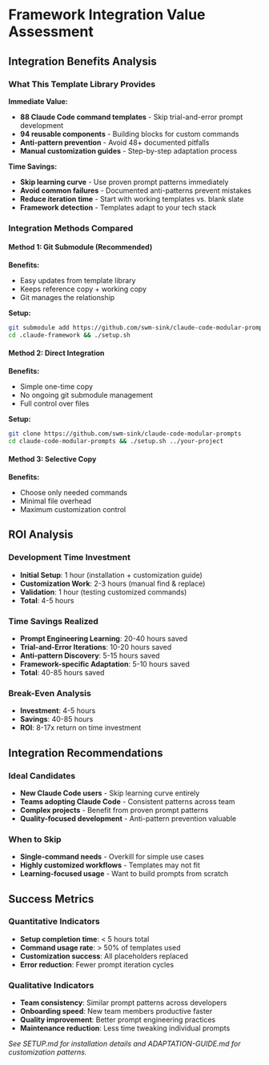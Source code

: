 # Framework Integration Value Assessment

## Integration Benefits Analysis

### What This Template Library Provides

**Immediate Value:**
- **88 Claude Code command templates** - Skip trial-and-error prompt development
- **94 reusable components** - Building blocks for custom commands
- **Anti-pattern prevention** - Avoid 48+ documented pitfalls
- **Manual customization guides** - Step-by-step adaptation process

**Time Savings:**
- **Skip learning curve** - Use proven prompt patterns immediately
- **Avoid common failures** - Documented anti-patterns prevent mistakes
- **Reduce iteration time** - Start with working templates vs. blank slate
- **Framework detection** - Templates adapt to your tech stack

### Integration Methods Compared

#### Method 1: Git Submodule (Recommended)
**Benefits:**
- Easy updates from template library
- Keeps reference copy + working copy
- Git manages the relationship

**Setup:**
```bash
git submodule add https://github.com/swm-sink/claude-code-modular-prompts .claude-framework
cd .claude-framework && ./setup.sh
```

#### Method 2: Direct Integration
**Benefits:**
- Simple one-time copy
- No ongoing git submodule management
- Full control over files

**Setup:**
```bash
git clone https://github.com/swm-sink/claude-code-modular-prompts
cd claude-code-modular-prompts && ./setup.sh ../your-project
```

#### Method 3: Selective Copy
**Benefits:**
- Choose only needed commands
- Minimal file overhead
- Maximum customization control

## ROI Analysis

### Development Time Investment
- **Initial Setup**: 1 hour (installation + customization guide)
- **Customization Work**: 2-3 hours (manual find & replace)
- **Validation**: 1 hour (testing customized commands)
- **Total**: 4-5 hours

### Time Savings Realized
- **Prompt Engineering Learning**: 20-40 hours saved
- **Trial-and-Error Iterations**: 10-20 hours saved  
- **Anti-pattern Discovery**: 5-15 hours saved
- **Framework-specific Adaptation**: 5-10 hours saved
- **Total**: 40-85 hours saved

### Break-Even Analysis
- **Investment**: 4-5 hours
- **Savings**: 40-85 hours
- **ROI**: 8-17x return on time investment

## Integration Recommendations

### Ideal Candidates
- **New Claude Code users** - Skip learning curve entirely
- **Teams adopting Claude Code** - Consistent patterns across team
- **Complex projects** - Benefit from proven prompt patterns
- **Quality-focused development** - Anti-pattern prevention valuable

### When to Skip
- **Single-command needs** - Overkill for simple use cases
- **Highly customized workflows** - Templates may not fit
- **Learning-focused usage** - Want to build prompts from scratch

## Success Metrics

### Quantitative Indicators
- **Setup completion time**: < 5 hours total
- **Command usage rate**: > 50% of templates used
- **Customization success**: All placeholders replaced
- **Error reduction**: Fewer prompt iteration cycles

### Qualitative Indicators  
- **Team consistency**: Similar prompt patterns across developers
- **Onboarding speed**: New team members productive faster
- **Quality improvement**: Better prompt engineering practices
- **Maintenance reduction**: Less time tweaking individual prompts

*See SETUP.md for installation details and ADAPTATION-GUIDE.md for customization patterns.*